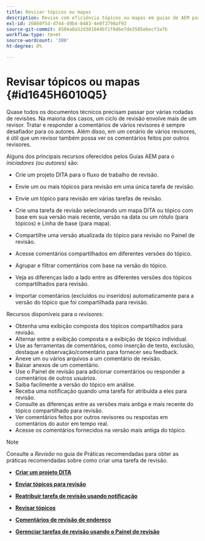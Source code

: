 ```yaml
---
title: Revisar tópicos ou mapas
description: Revise com eficiência tópicos ou mapas em guias de AEM para uma avaliação de conteúdo suave. Conhecer os recursos para autores e revisores nos Guias do AEM.
exl-id: 26860f5d-d744-49b4-8483-4e0f3798af93
source-git-commit: 8504a0a52d381044bf1f0d6e7de3585ebecf3a7b
workflow-type: tm+mt
source-wordcount: '380'
ht-degree: 0%

---
```


# Revisar tópicos ou mapas {#id1645H6010Q5}

Quase todos os documentos técnicos precisam passar por várias rodadas de revisões. Na maioria dos casos, um ciclo de revisão envolve mais de um revisor. Tratar e responder a comentários de vários revisores é sempre desafiador para os autores. Além disso, em um cenário de vários revisores, é útil que um revisor também possa ver os comentários feitos por outros revisores.

Alguns dos principais recursos oferecidos pelos Guias AEM para o *iniciadores \(ou autores\)* são:

- Crie um projeto DITA para o fluxo de trabalho de revisão.
- Envie um ou mais tópicos para revisão em uma única tarefa de revisão.

- Envie um tópico para revisão em várias tarefas de revisão.

- Crie uma tarefa de revisão selecionando um mapa DITA ou tópico com base em sua versão mais recente, versão na data ou um rótulo \(para tópicos\) e Linha de base \(para mapa\).

- Compartilhe uma versão atualizada do tópico para revisão no Painel de revisão.

- Acesse comentários compartilhados em diferentes versões do tópico.

- Agrupar e filtrar comentários com base na versão do tópico.

- Veja as diferenças lado a lado entre as diferentes versões dos tópicos compartilhados para revisão.

- Importar comentários \(excluídos ou inseridos\) automaticamente para a versão do tópico que foi compartilhada para revisão.


Recursos disponíveis para o *revisores*:

- Obtenha uma exibição composta dos tópicos compartilhados para revisão.
- Alternar entre a exibição composta e a exibição de tópico individual.
- Use as ferramentas de comentários, como inserção de texto, exclusão, destaque e observação/comentário para fornecer seu feedback.
- Anexe um ou vários arquivos a um comentário de revisão.
- Baixar anexos de um comentário.
- Use o Painel de revisão para adicionar comentários ou responder a comentários de outros usuários.
- Saiba facilmente a versão do tópico em análise.
- Receba uma notificação quando uma tarefa for atribuída a eles para revisão.
- Consulte as diferenças entre as versões mais antiga e mais recente do tópico compartilhado para revisão.
- Ver comentários feitos por outros revisores ou respostas em comentários do autor em tempo real.
- Acesse os comentários fornecidos na versão mais antiga do tópico.

>[!NOTE]
>
> Consulte a *Revisão* no guia de Práticas recomendadas para obter as práticas recomendadas sobre como criar uma tarefa de revisão.

- **[Criar um projeto DITA](authoring-create-dita-project.md)**

- **[Enviar tópicos para revisão](review-send-topics-for-review.md)**

- **[Reatribuir tarefa de revisão usando notificação](reassign-review-using-notification.md)**

- **[Revisar tópicos](review-topics.md)**

- **[Comentários de revisão de endereço](review-address-review-comments.md)**

- **[Gerenciar tarefas de revisão usando o Painel de revisão](review-manage-tasks-review-dashboard.md)**
